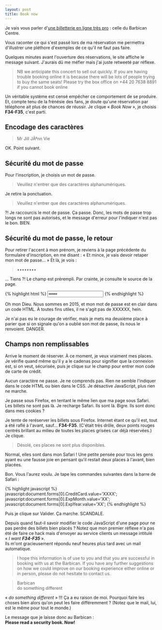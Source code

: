 ```yaml
---
layout: post
title: Book now
---
```


Je vais vous parler d'[une billetterie en ligne très pro](http://www.lso.co.uk/finalsymphonyii) : celle du Barbican Centre.

Vous raconter ce qui s'est passé lors de ma réservation me permettra d'illustrer une pléthore d'exemples de ce qu'il ne faut pas faire.

Quelques minutes avant l'ouverture des réservations, le site affiche le message suivant. <span class="meta">J'aurais dû me méfier mais j'ai juste retweeté par réflexe.</span>

> NB we anticipate this concert to sell out quickly. If you are having trouble booking online it is because there will be lots of people trying to buy the same seats! Please try the box office on +44 20 7638 8891 if you cannot book online

Un véritable système est censé empêcher ce comportement de se produire.  
Et, compte tenu de la frénésie des fans, je doute qu'une réservation par téléphone ait plus de chances de réussir. Je clique « *Book Now* », je choisis **F34-F35**, c'est parti.

## Encodage des caractères

> Mr Jill JÃªnn Vie

OK. Point suivant.

## Sécurité du mot de passe

Pour l'inscription, je choisis un mot de passe.

> Veuillez n'entrer que des caractères alphanumériques.

Je retire la ponctuation.

> Veuillez n'entrer que des caractères alphanumériques.

?! Je raccourcis le mot de passe. Ça passe. Donc, les mots de passe trop longs ne sont pas autorisés, et le message d'erreur pour l'indiquer n'est pas le bon. BIEN.

## Sécurité du mot de passe, le retour

Pour retirer l'accent à mon prénom, je reviens à la page précédente du formulaire d'inscription, en me disant : « Et mince, je vais devoir retaper mon mot de passe… » Et là, je vois :

> ••••••••

… Tiens ?! Le champ est prérempli. Par crainte, je consulte le source de la page.

{% highlight html %}
<input type="password" value="XXXXXX">
{% endhighlight %}

Oh mon Dieu. Nous sommes en 2015, et mon mot de passe est en clair dans un code HTML. <span class="meta">À toutes fins utiles, il ne s'agit pas de XXXXXX, hein.</span>

Je n'ai pas eu le courage de vérifier, mais je mets ma deuxième place à parier que si on signale qu'on a oublié son mot de passe, ils nous le renvoient. DANGER.

## Champs non remplissables

Arrive le moment de réserver. <span class="meta">À ce moment, je veux vraiment mes places.</span> Je vérifie quand même qu'il y a le cadenas pour signifier que la connexion est, si on veut, sécurisée, puis je clique sur le champ pour entrer mon code de carte de crédit.

Aucun caractère ne passe. Je ne comprends pas. Rien ne semble l'indiquer dans le code HTML ou bien dans le CSS. Je désactive JavaScript, plus rien ne marche.

Je passe sous Firefox, en tentant le même lien que ma page sous Safari. Les billets ne sont pas là. Je recharge Safari. Ils sont là. Bigre. Ils sont donc dans mes cookies ?

Je tente de reréserver les billets sous Firefox. Internet étant ce qu'il est, tout a été raflé à l'avant, sauf… **F34-F35**. (C'était très drôle, deux points rouges centrés brillant au milieu de toutes les places grisées car déjà réservées.) Je clique.

> Désolé, ces places ne sont plus disponibles.

Normal, elles sont dans mon Safari ! <span class="meta">Une petite pensée pour tous les gens ayant eu une fausse joie en pensant qu'il restait deux places à l'avant, bien placées.</span>

Bon. Vous l'aurez voulu. Je tape les commandes suivantes dans la barre de Safari :

{% highlight javascript %}
javascript:document.forms[0].CreditCard.value='XXXX';
javascript:document.forms[0].ExpMonth.value='XX';
javascript:document.forms[0].ExpYear.value='XX';
{% endhighlight %}

Puis je clique sur Valider. Ça marche. SCANDALE.

Depuis quand faut-il savoir modifier le code JavaScript d'une page pour ne pas perdre des billets bien placés ? Notez que mon premier réflexe n'a pas été de faire ce hack mais d'envoyer au service clients un message intitulé « *I want <strong>F34-F35</strong>* ».  
Ils m'ont gracieusement répondu neuf heures plus tard avec un mail automatique.

> I hope this information is of use to you and that you are successful in booking with us at the Barbican.
If you have any further suggestions on how we could improve on our booking experience either online or in person, please do not hesitate to contact us.

> Barbican  
do something different

« *do something different* » !!! Ça a eu raison de moi. Pourquoi faire les choses bien alors qu'on peut les faire différemment ? <span class="meta">(Notez que le mail, lui, est le même pour tout le monde.)</span>

Le message que je laisse donc au Barbican :  
**Please read a security book. Now!**